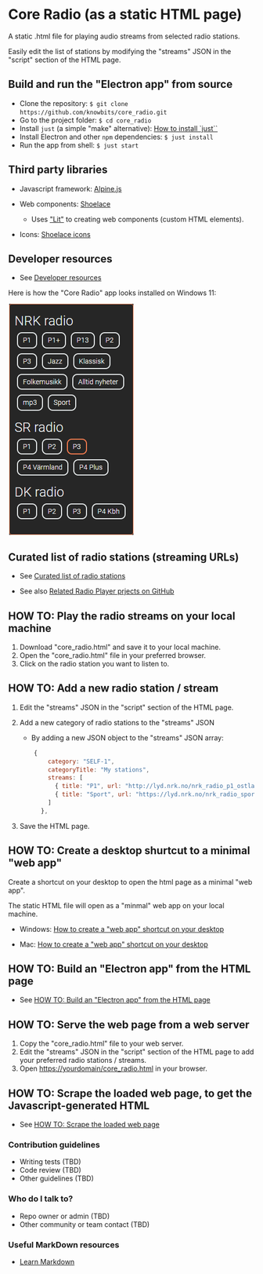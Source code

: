 # Core Radio (as a static HTML page)

A static .html file for playing audio streams from selected radio stations.

Easily edit the list of stations by modifying the "streams" JSON in the "script" section of the HTML page.

## Build and run the "Electron app" from source

* Clone the repository: `$ git clone https://github.com/knowbits/core_radio.git`
* Go to the project folder: `$ cd core_radio`
* Install `just` (a simple "make" alternative): [How to install `just``](./docs_DEV/how_to_install_just.md)
* Install Electron and other `npm` dependencies: `$ just install`
* Run the app from shell: `$ just start`

## Third party libraries

* Javascript framework: [Alpine.js](./docs_DEV/Alpine.js.md)

* Web components: [Shoelace](https://shoelace.style)
  * Uses ["Lit"](https://lit.dev) to creating web components (custom HTML elements).

* Icons: [Shoelace icons](https://shoelace.style/icons)

## Developer resources

* See [Developer resources](docs_DEV/README.md)

Here is how the "Core Radio" app looks installed on Windows 11:

![Radio Streams Player](./docs/SCREENSHOT_Core_Radio__as_web_app.png)

## Curated list of radio stations (streaming URLs)

* See [Curated list of radio stations](./docs/curated_list_of_radio_stations.md)

* See also [Related Radio Player prjects on GitHub](./docs/related_radio_player_projects.md)

## HOW TO: Play the radio streams on your local machine

1. Download "core_radio.html" and save it to your local machine.
2. Open the "core_radio.html" file in your preferred browser.
3. Click on the radio station you want to listen to.

## HOW TO: Add a new radio station / stream

1. Edit the "streams" JSON in the "script" section of the HTML page.

2. Add a new category of radio stations to the "streams" JSON

   * By adding a new JSON object to the "streams" JSON array:

    ```javascript
        {
            category: "SELF-1",
            categoryTitle: "My stations",
            streams: [
              { title: "P1", url: "http://lyd.nrk.no/nrk_radio_p1_ostlandssendingen_aac_h", type: "audio/aac" },
              { title: "Sport", url: "https://lyd.nrk.no/nrk_radio_sport_aac_h", type: "audio/aac" }
            ]
          },
    ```

3. Save the HTML page.

## HOW TO: Create a desktop shurtcut to a minimal "web app"

Create a shortcut on your desktop to open the html page as a minimal "web app".

The static HTML file will open as a "minmal" web app on your local machine.

* Windows: [How to create a "web app" shortcut on your desktop](docs/how_to__create_a_desktop_shortcut_on_Windows.md)

* Mac: [How to create a "web app" shortcut on your desktop](docs/how_to__create_a_desktop_shortcut_on_Mac.md)

## HOW TO: Build an "Electron app" from the HTML page

* See [HOW TO: Build an "Electron app" from the HTML page](./build__electron_app/README.md)

## HOW TO: Serve the web page from a web server

1. Copy the "core_radio.html" file to your web server.
2. Edit the "streams" JSON in the "script" section of the HTML page to add your preferred radio stations / streams.
3. Open  <https://yourdomain/core_radio.html> in your browser.

## HOW TO: Scrape the loaded web page, to get the Javascript-generated HTML

* See [HOW TO: Scrape the loaded web page](build__scrape_loaded_html_page/README.md)

### Contribution guidelines

* Writing tests (TBD)
* Code review (TBD)
* Other guidelines (TBD)

### Who do I talk to?

* Repo owner or admin (TBD)
* Other community or team contact (TBD)

### Useful MarkDown resources

* [Learn Markdown](https://bitbucket.org/tutorials/markdowndemo)
